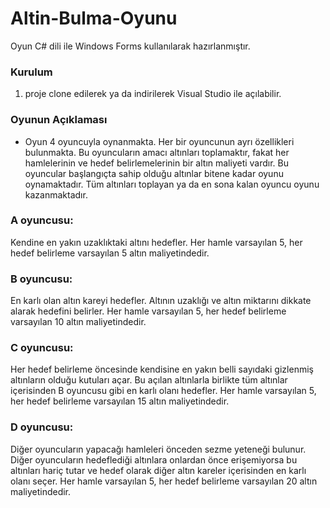# Altin-Bulma-Oyunu

Oyun C# dili ile Windows Forms kullanılarak hazırlanmıştır. 

### Kurulum
1. proje clone edilerek ya da indirilerek Visual Studio ile açılabilir.


### Oyunun Açıklaması
* Oyun 4 oyuncuyla oynanmakta. Her bir oyuncunun ayrı özellikleri bulunmakta. Bu oyuncuların amacı altınları toplamaktır, fakat her hamlelerinin ve hedef belirlemelerinin bir altın maliyeti vardır. Bu oyuncular başlangıçta sahip olduğu  altınlar bitene kadar oyunu oynamaktadır. Tüm altınları toplayan ya da en sona kalan oyuncu oyunu kazanmaktadır. 

### A oyuncusu:
Kendine en yakın uzaklıktaki altını hedefler. Her hamle varsayılan 5, her hedef belirleme varsayılan 5 altın maliyetindedir.
### B oyuncusu:
En karlı olan altın kareyi hedefler. Altının uzaklığı ve altın miktarını dikkate alarak hedefini belirler. Her hamle varsayılan 5, her hedef belirleme varsayılan 10 altın
maliyetindedir.
### C oyuncusu:
Her hedef belirleme öncesinde kendisine en yakın belli sayıdaki gizlenmiş altınların olduğu kutuları açar. Bu açılan altınlarla birlikte tüm altınlar içerisinden B oyuncusu
gibi en karlı olanı hedefler. Her hamle varsayılan 5, her hedef belirleme varsayılan 15 altın maliyetindedir.
### D oyuncusu:
Diğer oyuncuların yapacağı hamleleri önceden sezme yeteneği bulunur. Diğer oyuncuların hedeflediği altınlara onlardan önce erişemiyorsa bu altınları hariç tutar ve hedef
olarak diğer altın kareler içerisinden en karlı olanı seçer. Her hamle varsayılan 5, her hedef belirleme varsayılan 20 altın maliyetindedir.


